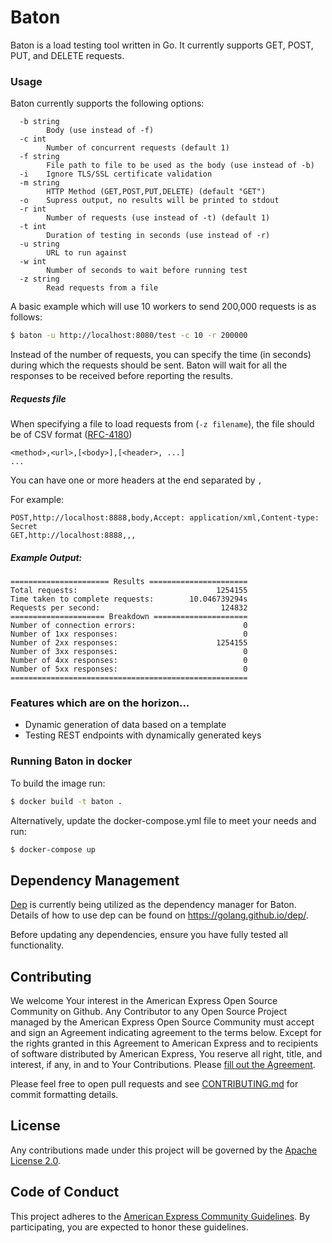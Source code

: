 # Baton

Baton is a load testing tool written in Go. It currently supports GET, POST, PUT, and DELETE requests. 

### Usage

Baton currently supports the following options:
```
  -b string
    	Body (use instead of -f)
  -c int
    	Number of concurrent requests (default 1)
  -f string
    	File path to file to be used as the body (use instead of -b)
  -i	Ignore TLS/SSL certificate validation
  -m string
    	HTTP Method (GET,POST,PUT,DELETE) (default "GET")
  -o	Supress output, no results will be printed to stdout
  -r int
    	Number of requests (use instead of -t) (default 1)
  -t int
    	Duration of testing in seconds (use instead of -r)
  -u string
    	URL to run against
  -w int
    	Number of seconds to wait before running test
  -z string
    	Read requests from a file
```

A basic example which will use 10 workers to send 200,000 requests is as follows: 

```bash
$ baton -u http://localhost:8080/test -c 10 -r 200000
```

Instead of the number of requests, you can specify the time (in seconds) during which the
requests should be sent. Baton will wait for all the responses to be received before reporting the results.

##### Requests file

When specifying a file to load requests from (`-z filename`), the file should be of CSV format ([RFC-4180](https://tools.ietf.org/html/rfc4180))
```
<method>,<url>,[<body>],[<header>, ...]
...
```

You can have one or more headers at the end separated by `,`

For example:

```
POST,http://localhost:8888,body,Accept: application/xml,Content-type: Secret
GET,http://localhost:8888,,,
```

##### Example Output:

```
====================== Results ======================
Total requests:                               1254155
Time taken to complete requests:        10.046739294s
Requests per second:                           124832
===================== Breakdown =====================
Number of connection errors:                        0
Number of 1xx responses:                            0
Number of 2xx responses:                      1254155
Number of 3xx responses:                            0
Number of 4xx responses:                            0
Number of 5xx responses:                            0
=====================================================

```

### Features which are on the horizon...
* Dynamic generation of data based on a template
* Testing REST endpoints with dynamically generated keys

### Running Baton in docker

To build the image run:
```Bash
$ docker build -t baton .
```

Alternatively, update the docker-compose.yml file to meet your needs and run:
```bash
$ docker-compose up
```



## Dependency Management
[Dep](https://github.com/golang/dep) is currently being utilized as the dependency manager for Baton.
Details of how to use dep can be found on https://golang.github.io/dep/.

Before updating any dependencies, ensure you have fully tested all functionality.



## Contributing
We welcome Your interest in the American Express Open Source Community on Github.
Any Contributor to any Open Source Project managed by the American Express Open
Source Community must accept and sign an Agreement indicating agreement to the
terms below. Except for the rights granted in this Agreement to American Express
and to recipients of software distributed by American Express, You reserve all
right, title, and interest, if any, in and to Your Contributions. Please [fill out the Agreement](https://cla-assistant.io/americanexpress/).

Please feel free to open pull requests and see [CONTRIBUTING.md](./CONTRIBUTING.md) for commit formatting details.

## License
Any contributions made under this project will be governed by the [Apache License 2.0](./LICENSE.md).

## Code of Conduct
This project adheres to the [American Express Community Guidelines](./CODE_OF_CONDUCT.md).
By participating, you are expected to honor these guidelines.